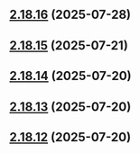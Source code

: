 ## [2.18.16](https://github.com/ghoshRitesh12/aniwatch-api/compare/v2.18.15...v2.18.16) (2025-07-28)



## [2.18.15](https://github.com/ghoshRitesh12/aniwatch-api/compare/v2.18.14...v2.18.15) (2025-07-21)



## [2.18.14](https://github.com/ghoshRitesh12/aniwatch-api/compare/v2.18.13...v2.18.14) (2025-07-20)



## [2.18.13](https://github.com/ghoshRitesh12/aniwatch-api/compare/v2.18.12...v2.18.13) (2025-07-20)



## [2.18.12](https://github.com/ghoshRitesh12/aniwatch-api/compare/v2.18.11...v2.18.12) (2025-07-20)




